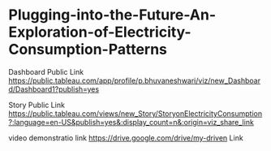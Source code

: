 # Plugging-into-the-Future-An-Exploration-of-Electricity-Consumption-Patterns


Dashboard Public Link https://public.tableau.com/app/profile/p.bhuvaneshwari/viz/new_Dashboard/Dashboard1?publish=yes

Story Public Link https://public.tableau.com/views/new_Story/StoryonElectricityConsumption?:language=en-US&publish=yes&:display_count=n&:origin=viz_share_link

video demonstratio link https://drive.google.com/drive/my-driven Link 
